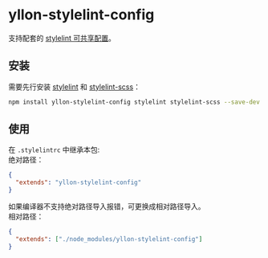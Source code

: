 # yllon-stylelint-config

支持配套的 [stylelint 可共享配置](https://stylelint.io/user-guide/configure)。

## 安装

需要先行安装 [stylelint](https://www.npmjs.com/package/stylelint) 和 [stylelint-scss](https://www.npmjs.com/package/stylelint-scss)：

```bash
npm install yllon-stylelint-config stylelint stylelint-scss --save-dev
```

## 使用

在 `.stylelintrc` 中继承本包:<br/>
绝对路径：

```json
{
  "extends": "yllon-stylelint-config"
}
```

如果编译器不支持绝对路径导入报错，可更换成相对路径导入。<br/>
相对路径：
```json
{
  "extends": ["./node_modules/yllon-stylelint-config"]
}
```